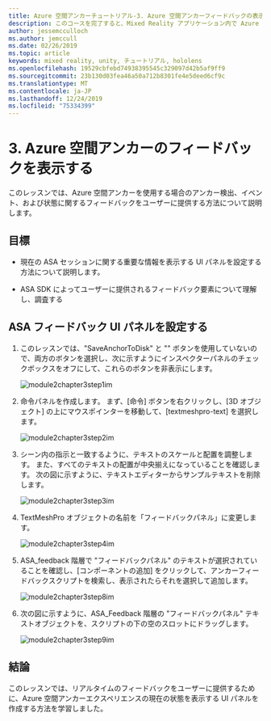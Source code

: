```yaml
---
title: Azure 空間アンカーチュートリアル-3. Azure 空間アンカーフィードバックの表示
description: このコースを完了すると、Mixed Reality アプリケーション内で Azure 顔認識を実装する方法を学習することができます。
author: jessemcculloch
ms.author: jemccull
ms.date: 02/26/2019
ms.topic: article
keywords: mixed reality, unity, チュートリアル, hololens
ms.openlocfilehash: 19529cbfebd74938395545c329097d42b5af9ff9
ms.sourcegitcommit: 23b130d03fea46a50a712b8301fe4e5deed6cf9c
ms.translationtype: MT
ms.contentlocale: ja-JP
ms.lasthandoff: 12/24/2019
ms.locfileid: "75334399"
---
```

# <a name="3-displaying-azure-spatial-anchor-feedback"></a>3. Azure 空間アンカーのフィードバックを表示する

このレッスンでは、Azure 空間アンカーを使用する場合のアンカー検出、イベント、および状態に関するフィードバックをユーザーに提供する方法について説明します。

## <a name="objectives"></a>目標

* 現在の ASA セッションに関する重要な情報を表示する UI パネルを設定する方法について説明します。

* ASA SDK によってユーザーに提供されるフィードバック要素について理解し、調査する

## <a name="set-up-asa-feedback-ui-panel"></a>ASA フィードバック UI パネルを設定する

1. このレッスンでは、"SaveAnchorToDisk" と "" ボタンを使用していないので、両方のボタンを選択し、次に示すようにインスペクターパネルのチェックボックスをオフにして、これらのボタンを非表示にします。

    ![module2chapter3step1im](images/module2chapter3step1im.PNG)

2. 命令パネルを作成します。 まず、[命令] ボタンを右クリックし、[3D オブジェクト] の上にマウスポインターを移動して、[textmeshpro-text] を選択します。

    ![module2chapter3step2im](images/module2chapter3step2im.PNG)

3. シーン内の指示と一致するように、テキストのスケールと配置を調整します。 また、すべてのテキストの配置が中央揃えになっていることを確認します。 次の図に示すように、テキストエディターからサンプルテキストを削除します。

    ![module2chapter3step3im](images/module2chapter3step3im.PNG)

4. TextMeshPro オブジェクトの名前を「フィードバックパネル」に変更します。

    ![module2chapter3step4im](images/module2chapter3step4im.PNG)

5. ASA_feedback 階層で "フィードバックパネル" のテキストが選択されていることを確認し、[コンポーネントの追加] をクリックして、アンカーフィードバックスクリプトを検索し、表示されたらそれを選択して追加します。

    ![module2chapter3step8im](images/module2chapter3step8im.PNG)

6. 次の図に示すように、ASA_Feedback 階層の "フィードバックパネル" テキストオブジェクトを、スクリプトの下の空のスロットにドラッグします。

    ![module2chapter3step9im](images/module2chapter3step9im.PNG)

## <a name="congratulations"></a>結論

このレッスンでは、リアルタイムのフィードバックをユーザーに提供するために、Azure 空間アンカーエクスペリエンスの現在の状態を表示する UI パネルを作成する方法を学習しました。
